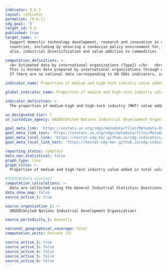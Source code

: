 ```yaml
---
indicator: 9.b.1
layout: indicator
permalink: /9-b-1/
sdg_goal: '9'
target_id: 9.b
published: true
target_name: >-
  Support domestic technology development, research and innovation in developing
  countries, including by ensuring a conducive policy environment for, inter
  alia, industrial diversification and value addition to commodities

computation_definitions: >-
  <b> Estimated data by international organizations (Type2) </b>   <br>
  This is Korean data prepared by international organizations through estimation and modeling. <br>
  If there are no national data corresponding to UN SDGs indicators, international data are available for monitoring.

indicator_name: Proportion of medium and high-tech industry value added in total value added

global_indicator_name: Proportion of medium and high-tech industry value added in total value added

indicator_definition: >-
  The proportion of medium-high and high-tech industry (MHT) value added in total value added of manufacturing

un_designated_tier: I
un_custodian_agency: UNIDO(United Nations Industrial Development Organization)

goal_meta_link: 'https://unstats.un.org/sdgs/metadata/files/Metadata-09-0B-01.pdf'
goal_meta_link_text: 'https://unstats.un.org/sdgs/metadata/files/Metadata-09-0B-01.pdf'
goal_meta_local_link: 'https://kostat-sdg-kor.github.io/sdg-indicators/public/data/Metadata-09-0B-01_ENG.pdf'
goal_meta_local_link_text: 'https://kostat-sdg-kor.github.io/sdg-indicators/public/data/Metadata-09-0B-01_ENG.pdf'

reporting_status: complete
data_non_statistical: false
graph_type: line
graph_title: >-
  Proportion of medium and high-tech industry value added in total value added

#작성방법(Data sources)
computation_calculations: >-
  Data are collected using the General Industrial Statistics Questionnaire which is filled by NSOs and submitted to the United Nations Industrial Development Organization (UNIDO) annually. Data for OECD countries are obtained directly from OECD. Country data are also collected from official publications and official web-sites. 
data_show_map: false
source_active_1: true

source_organisation_1: >- 
  UNIDO(United Nations Industrial Development Organization)

source_periodicity_1: Annually 

national_geographical_coverage: Total
computation_units: Percent (%)

source_active_2: true
source_active_3: false
source_active_4: false
source_active_5: false
source_active_6: false
---
```

